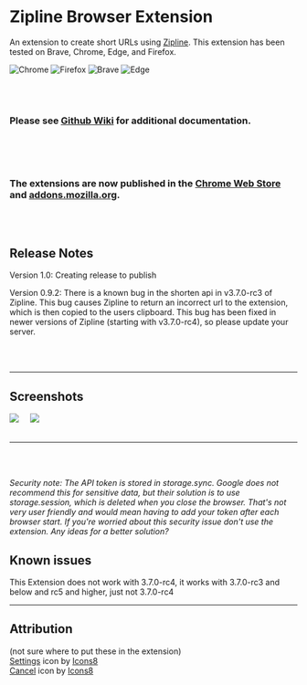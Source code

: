 # Zipline Browser Extension
An extension to create short URLs using [Zipline](https://zipline.diced.tech/). This extension has been tested on Brave, Chrome, Edge, and Firefox.

![Chrome](https://github.com/alrra/browser-logos/blob/main/src/chrome/chrome_64x64.png?raw=true)
![Firefox](https://github.com/alrra/browser-logos/blob/main/src/firefox/firefox_64x64.png?raw=true)
![Brave](https://github.com/alrra/browser-logos/blob/main/src/brave/brave_64x64.png?raw=true)
![Edge](https://github.com/alrra/browser-logos/blob/main/src/edge/edge_64x64.png?raw=true)

<br>
<br>

### Please see [Github Wiki](https://github.com/spencerhooks/ziplineextension/wiki) for additional documentation.

<br>
<br>
<br>

### The extensions are now published in the [Chrome Web Store](https://chrome.google.com/webstore/detail/zipline-url-shortener/aiohifpcfjjjfalokkbddcfnfdhgihld) and [addons.mozilla.org](https://addons.mozilla.org/en-US/firefox/addon/zipline-url-shortener/).

<br>
<br>

## Release Notes
Version 1.0: Creating release to publish

Version 0.9.2: There is a known bug in the shorten api in v3.7.0-rc3 of Zipline. This bug causes Zipline to return an incorrect url to the extension, which is then copied to the users clipboard. This bug has been fixed in newer versions of Zipline (starting with v3.7.0-rc4), so please update your server.

<br>
<br>

***

## Screenshots

<kbd><img src="https://h8ks.me/u/78uOHA.png"></kbd> &nbsp; &nbsp; <kbd><img src="https://h8ks.me/u/n2Xs1x.png"></kbd>
<br>
<br>
***


<br>
<br>

_Security note: The API token is stored in storage.sync. Google does not recommend this for sensitive data, but their solution is to use storage.session, which is deleted when you close the browser. That's not very user friendly and would mean having to add your token after each browser start. If you're worried about this security issue don't use the extension. Any ideas for a better solution?_


## Known issues
This Extension does not work with  3.7.0-rc4, it works with 3.7.0-rc3 and below and rc5 and higher, just not 3.7.0-rc4

***
## Attribution
(not sure where to put these in the extension)  
<a target="_blank" href="https://icons8.com/icon/2969/settings">Settings</a> icon by <a target="_blank" href="https://icons8.com">Icons8</a> <br>
<a target="_blank" href="https://icons8.com/icon/7703/cancel">Cancel</a> icon by <a target="_blank" href="https://icons8.com">Icons8</a>
